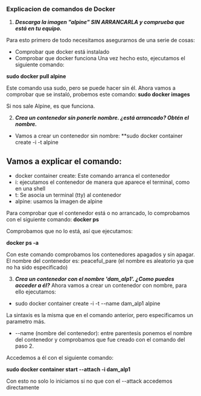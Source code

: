 ### Explicacion de comandos de Docker

1. ***Descarga la imagen "alpine" SIN ARRANCARLA y comprueba que está en tu equipo.***

Para esto primero de todo necesitamos asegurarnos de una serie de cosas:
- Comprobar que docker está instalado
- Comprobar que docker funciona
Una vez hecho esto, ejecutamos el siguiente comando:

**sudo docker pull alpine**

Este comando usa sudo, pero se puede hacer sin él. Ahora vamos a comprobar que se instaló, probemos este comando:
**sudo docker images**

Si nos sale Alpine, es que funciona.

2. ***Crea un contenedor sin ponerle nombre. ¿está arrancado? Obtén el nombre.***

- Vamos a crear un contenedor sin nombre:
**sudo docker container create -i -t alpine

## Vamos a explicar el comando:
- docker container create: Este comando arranca el contenedor
- i: ejecutamos el contenedor de manera que aparece el terminal, como en una shell
- t: Se asocia un terminal (tty) al contenedor
- alpine: usamos la imagen de alpine

Para comprobar que el contenedor está o no arrancado, lo comprobamos con el siguiente comando:
**docker ps**

Comprobamos que no lo está, así que ejecutamos:

**docker ps -a**

Con este comando comprobamos los contenedores apagados y sin apagar.
El nombre del contenedor es: peaceful_pare (el nombre es aleatorio ya que no ha sido especificado)

3. ***Crea un contenedor con el nombre 'dam_alp1'. ¿Como puedes acceder a él?***
Ahora vamos a crear un contenedor con nombre, para ello ejecutamos:
- sudo docker container create -i -t --name dam_alp1 alpine

La sintaxis es la misma que en el comando anterior, pero especificamos un parametro más.
- --name (nombre del contenedor): entre parentesis ponemos el nombre del contenedor y comprobamos que fue creado con el comando del paso 2.

Accedemos a él con el siguiente comando:

**sudo docker container start --attach -i dam_alp1**

Con esto no solo lo iniciamos si no que con el --attack accedemos directamente





